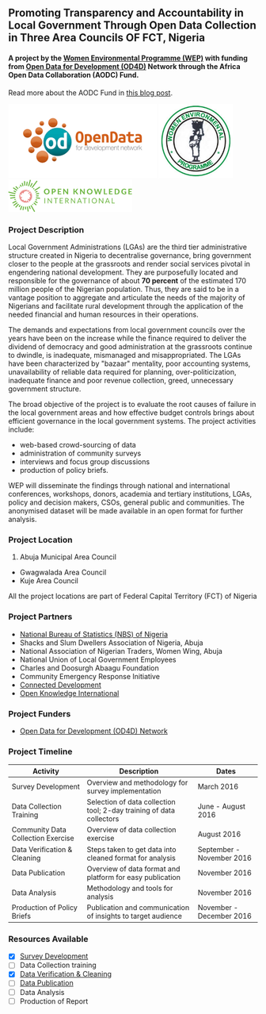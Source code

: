 ## Promoting Transparency and Accountability in Local Government Through Open Data Collection in Three Area Councils OF FCT, Nigeria

#### A project by the [Women Environmental Programme (WEP)](http://wepnigeria.net) with funding from [Open Data for Development (OD4D)](http://od4d.com) Network through the Africa Open Data Collaboration (AODC) Fund.
Read more about the AODC Fund in [this blog post](http://blog.okfn.org/2016/09/28/africa-open-data-collaboration-fund-building-capacity-for-africas-emerging-data-revolution/).

<img src="/images/od4d_logo.png" width=300/>
<img src="/images/wep_logo.jpg" width=150/>
<img src="/images/oki_logo.png" width=250/>



### Project Description
Local Government Administrations (LGAs) are the third tier administrative structure created in Nigeria to decentralise governance, bring government closer to the people at the grassroots and render social services pivotal in engendering national development. They are purposefully located and responsible for the governance of about **70 percent** of the estimated 170 million people of the Nigerian population. Thus, they are said to be in a vantage position to aggregate and articulate the needs of the majority of Nigerians and facilitate rural development through the application of the needed financial and human resources in their operations.

The demands and expectations from local government councils over the years have been on the increase while the finance required to deliver the dividend of democracy and good administration at the grassroots continue to dwindle, is inadequate, mismanaged and misappropriated. The LGAs have been characterized by "bazaar" mentality, poor accounting systems, unavailability of reliable data required for planning, over-politicization, inadequate finance and poor revenue collection, greed, unnecessary government structure.

The broad objective of the project is to evaluate the root causes of failure in the local government areas and how effective budget controls brings about efficient governance in the local government systems. The project activities include:
  - web-based crowd-sourcing of data
  - administration of community surveys
  - interviews and focus group discussions
  - production of policy briefs.

WEP will disseminate the findings through national and international conferences, workshops, donors, academia and tertiary institutions, LGAs, policy and decision makers, CSOs, general public and communities. The anonymised dataset will be made available in an open format for further analysis.

### Project Location
1. Abuja Municipal Area Council
- Gwagwalada Area Council
- Kuje Area Council

All the project locations are part of Federal Capital Territory (FCT) of Nigeria

### Project Partners

- [National Bureau of Statistics (NBS) of Nigeria](http://www.nigerianstat.gov.ng)
- Shacks and Slum Dwellers Association of Nigeria, Abuja
- National Association of Nigerian Traders, Women Wing, Abuja
- National Union of Local Government Employees
- Charles and Doosurgh Abaagu Foundation
- Community Emergency Response Initiative
- [Connected Development](http://connecteddevelopment.org)
- [Open Knowledge International](https://okfn.org)

### Project Funders

- [Open Data for Development (OD4D) Network](http://od4d.com)

### Project Timeline
Activity       | Description    |    Dates
-------------- | -------------- | -------
Survey Development | Overview and methodology for survey implementation | March 2016
Data Collection Training | Selection of data collection tool;  2-day training of data collectors | June - August 2016
Community Data Collection Exercise| Overview of data collection exercise | August 2016
Data Verification & Cleaning | Steps taken to get data into cleaned format for analysis | September - November 2016
Data Publication | Overview of data format and platform for easy publication | November 2016
Data Analysis | Methodology and tools for analysis | November 2016
Production of Policy Briefs | Publication and communication of insights to target audience | November - December 2016

### Resources Available
- [x] [Survey Development](/survey/README.md)
- [ ] Data Collection training
- [x] [Data Verification & Cleaning](/cleaning/README.md)
- [ ] [Data Publication](/data/)
- [ ] Data Analysis
- [ ] Production of Report
